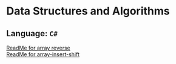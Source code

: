 # Data Structures and Algorithms

## Language: `C#`

[ReadMe for array reverse](./arrayReverse/README.md)<br>
[ReadMe for array-insert-shift](./array-insert-shift/README.md)